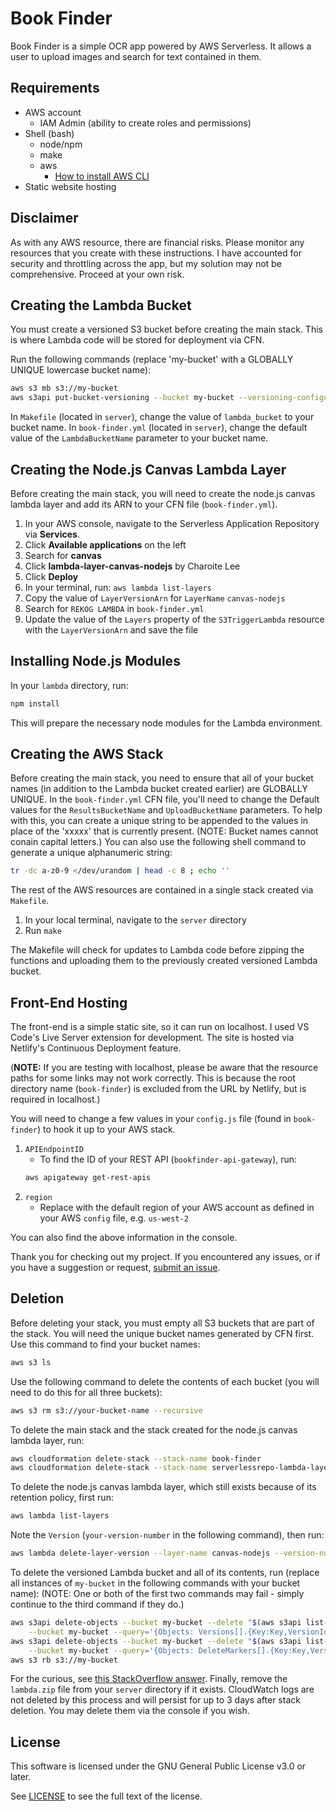 # Book Finder

Book Finder is a simple OCR app powered by AWS Serverless. It allows a user to upload images and search for text contained in them.



## Requirements
- AWS account
    - IAM Admin (ability to create roles and permissions)
- Shell (bash)
    - node/npm
    - make
    - aws
        - [How to install AWS CLI](https://docs.aws.amazon.com/cli/latest/userguide/getting-started-install.html)
- Static website hosting

## Disclaimer

As with any AWS resource, there are financial risks. Please monitor any resources that you create with these instructions. I have accounted for security and throttling across the app, but my solution may not be comprehensive. Proceed at your own risk.

## Creating the Lambda Bucket

You must create a versioned S3 bucket before creating the main stack. This is where Lambda code will be stored for deployment via CFN. 

Run the following commands (replace 'my-bucket' with a GLOBALLY UNIQUE lowercase bucket name):

```sh
aws s3 mb s3://my-bucket
aws s3api put-bucket-versioning --bucket my-bucket --versioning-configuration Status=Enabled
```

In `Makefile` (located in `server`), change the value of `lambda_bucket` to your bucket name.
In `book-finder.yml` (located in `server`), change the default value of the `LambdaBucketName` parameter to your bucket name.

## Creating the Node.js Canvas Lambda Layer

Before creating the main stack, you will need to create the node.js canvas lambda layer and add its ARN to your CFN file (`book-finder.yml`).

1. In your AWS console, navigate to the Serverless Application Repository via **Services**.
1. Click **Available applications** on the left
1. Search for **canvas**
1. Click **lambda-layer-canvas-nodejs** by Charoite Lee
1. Click **Deploy**
1. In your terminal, run: `aws lambda list-layers`
1. Copy the value of `LayerVersionArn` for `LayerName` `canvas-nodejs`
1. Search for `REKOG LAMBDA` in `book-finder.yml`
1. Update the value of the `Layers` property of the `S3TriggerLambda` resource with the `LayerVersionArn` and save the file

## Installing Node.js Modules

In your `lambda` directory, run:
```sh
npm install
```
This will prepare the necessary node modules for the Lambda environment.

## Creating the AWS Stack

Before creating the main stack, you need to ensure that all of your bucket names (in addition to the Lambda bucket created earlier) are GLOBALLY UNIQUE. In the `book-finder.yml` CFN file, you'll need to change the Default values for the `ResultsBucketName` and `UploadBucketName` parameters. To help with this, you can create a unique string to be appended to the values in place of the 'xxxxx' that is currently present. (NOTE: Bucket names cannot conain capital letters.) You can also use the following shell command to generate a unique alphanumeric string:
```sh
tr -dc a-z0-9 </dev/urandom | head -c 8 ; echo ''
```

The rest of the AWS resources are contained in a single stack created via `Makefile`. 

1. In your local terminal, navigate to the `server` directory
1. Run `make`

The Makefile will check for updates to Lambda code before zipping the functions and uploading them to the previously created versioned Lambda bucket.

## Front-End Hosting
The front-end is a simple static site, so it can run on localhost. I used VS Code's Live Server extension for development. The site is hosted via Netlify's Continuous Deployment feature.

(**NOTE:** If you are testing with localhost, please be aware that the resource paths for some links may not work correctly. This is because the root directory name (`book-finder`) is excluded from the URL by Netlify, but is required in localhost.)

You will need to change a few values in your `config.js` file (found in `book-finder`) to hook it up to your AWS stack.

1. `APIEndpointID`
    - To find the ID of your REST API (`bookfinder-api-gateway`), run: 
    ```sh
    aws apigateway get-rest-apis
    ```
1. `region`
    - Replace with the default region of your AWS account as defined in your AWS `config` file, e.g. `us-west-2`

You can also find the above information in the console.

Thank you for checking out my project. If you encountered any issues, or if you have a suggestion or request, [submit an issue](https://github.com/mcpherson/AWS-book-finder/issues/new).

## Deletion
Before deleting your stack, you must empty all S3 buckets that are part of the stack. You will need the unique bucket names generated by CFN first. Use this command to find your bucket names:
```sh
aws s3 ls
```
Use the following command to delete the contents of each bucket (you will need to do this for all three buckets):
```sh
aws s3 rm s3://your-bucket-name --recursive
```
To delete the main stack and the stack created for the node.js canvas lambda layer, run: 
```sh
aws cloudformation delete-stack --stack-name book-finder
aws cloudformation delete-stack --stack-name serverlessrepo-lambda-layer-canvas-nodejs
```
To delete the node.js canvas lambda layer, which still exists because of its retention policy, first run:
```sh
aws lambda list-layers
``` 
Note the `Version` (`your-version-number` in the following command), then run: 
```sh
aws lambda delete-layer-version --layer-name canvas-nodejs --version-number your-version-number
```
To delete the versioned Lambda bucket and all of its contents, run (replace all instances of `my-bucket` in the following commands with your bucket name): 
(NOTE: One or both of the first two commands may fail - simply continue to the third command if they do.)
```sh
aws s3api delete-objects --bucket my-bucket --delete "$(aws s3api list-object-versions \
    --bucket my-bucket --query='{Objects: Versions[].{Key:Key,VersionId:VersionId}}')"
aws s3api delete-objects --bucket my-bucket --delete "$(aws s3api list-object-versions \
    --bucket my-bucket --query='{Objects: DeleteMarkers[].{Key:Key,VersionId:VersionId}}')"
aws s3 rb s3://my-bucket
```
For the curious, see [this StackOverflow answer](https://stackoverflow.com/a/61123579).
Finally, remove the `lambda.zip` file from your `server` directory if it exists.
CloudWatch logs are not deleted by this process and will persist for up to 3 days after stack deletion. You may delete them via the console if you wish.

## License

This software is licensed under the GNU General Public License v3.0 or later.

See [LICENSE](https://github.com/mcpherson/AWS-book-finder/blob/main/LICENSE) to see the full text of the license.